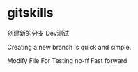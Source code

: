 # gitskills


创建新的分支 Dev测试

Creating a new branch is quick and simple.


Modify File For Testing no-ff Fast forward